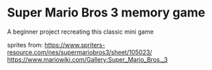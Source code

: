 # Super Mario Bros 3 memory game

A beginner project recreating this classic mini game


sprites from: 
  https://www.spriters-resource.com/nes/supermariobros3/sheet/105023/
  https://www.mariowiki.com/Gallery:Super_Mario_Bros._3
